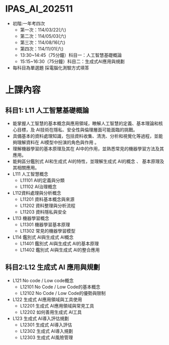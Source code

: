 # IPAS_AI_202511
- 初階:一年考四次
  - 第一次：114/03/22(六)
  - 第二次：114/05/03(六)
  - 第三次：114/08/16(六)
  - 第四次：114/11/01(六)
  - 13:30~14:45（75分鐘）科目一：人工智慧基礎概論 
  - 15:15~16:30（75分鐘）科目二：生成式AI應用與規劃 
- 每科目為單選題 採電腦化測驗方式填答
# 上課內容
## 科目1: L11 人工智慧基礎概論
  - 能掌握人工智慧的基本概念與應用領域，瞭解人工智慧的定義、基本理論和核心目標，及 AI技術在隱私、安全性與倫理層面可能面臨的挑戰。
  - 具備基本的資料處理知識，包括資料收集、清洗、分析和視覺化等過程，並能夠理解資料在 AI模型中扮演的角色與作用 。
  - 理解機器學習的基本原理及其在 AI中的作用，並熟悉常見的機器學習方法及其應用。
  - 能夠區分鑑別式 AI和生成式 AI的特性，並理解生成式 AI的概念 、 基本原理及其相關應用。
  - L111 人工智慧概念
    - L11101 AI的定義與分類
    - L11102 AI治理概念
  - L112資料處理與分析概念
    - L11201 資料基本概念與來源
    - L11202 資料整理與分析流程
    - L11203 資料隱私與安全
  - L113 機器學習概念
    - L11301 機器學習基本原理
    - L11302 常見的機器學習模型
  - L114 鑑別式 AI與生成式 AI概念
    - L11401 鑑別式 AI與生成式 AI的基本原理
    - L11402 鑑別式 AI與生成式 AI的整合應用
## 科目2:L12 生成式 AI 應用與規劃
- L121 No code / Low code概念
  - L12101 No Code / Low Code的基本概念
  - L12102 No Code / Low Code的優勢與限制
- L122 生成式 AI應用領域與工具使用
  - L12201 生成式 AI應用領域與常見工具
  - L12202 如何善用生成式 AI工具
- L123 生成式 AI導入評估規劃
  - L12301 生成式 AI導入評估
  - L12302 生成式 AI導入規劃
  - L12303 生成式 AI風險管理
